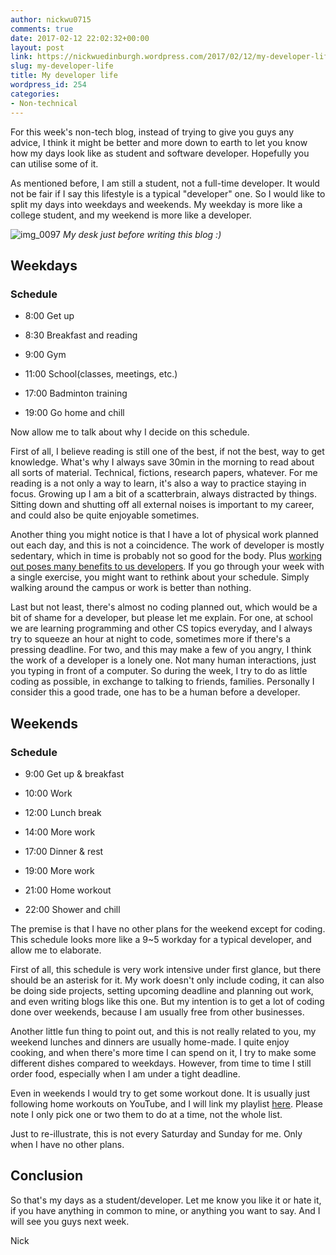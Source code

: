 ```yaml
---
author: nickwu0715
comments: true
date: 2017-02-12 22:02:32+00:00
layout: post
link: https://nickwuedinburgh.wordpress.com/2017/02/12/my-developer-life/
slug: my-developer-life
title: My developer life
wordpress_id: 254
categories:
- Non-technical
---
```


For this week's non-tech blog, instead of trying to give you guys any advice, I think it might be better and more down to earth to let you know how my days look like as student and software developer. Hopefully you can utilise some of it.

As mentioned before, I am still a student, not a full-time developer. It would not be fair if I say this lifestyle is a typical "developer" one. So I would like to split my days into weekdays and weekends. My weekday is more like a college student, and my weekend is more like a developer.

![img_0097](https://nickwuedinburgh.files.wordpress.com/2017/02/img_00971.jpg)
*My desk just before writing this blog :)*





## Weekdays





### Schedule






    
  * 8:00 Get up

    
  * 8:30 Breakfast and reading

    
  * 9:00 Gym

    
  * 11:00 School(classes, meetings, etc.)

    
  * 17:00 Badminton training

    
  * 19:00 Go home and chill



Now allow me to talk about why I decide on this schedule.

First of all, I believe reading is still one of the best, if not the best, way to get knowledge. What's why I always save 30min in the morning to read about all sorts of material. Technical, fictions, research papers, whatever. For me reading is a not only a way to learn, it's also a way to practice staying in focus. Growing up I am a bit of a scatterbrain, always distracted by things. Sitting down and shutting off all external noises is important to my career, and could also be quite enjoyable sometimes.

Another thing you might notice is that I have a lot of physical work planned out each day, and this is not a coincidence. The work of developer is mostly sedentary, which in time is probably not so good for the body. Plus [working out poses many benefits to us developers](http://etherealbits.com/2012/05/the-software-developers-guide-to-fitness-morning-productivity/). If you go through your week with a single exercise, you might want to rethink about your schedule. Simply walking around the campus or work is better than nothing.

Last but not least, there's almost no coding planned out, which would be a bit of shame for a developer, but please let me explain. For one, at school we are learning programming and other CS topics everyday, and I always try to squeeze an hour at night to code, sometimes more if there's a pressing deadline. For two, and this may make a few of you angry, I think the work of a developer is a lonely one. Not many human interactions, just you typing in front of a computer. So during the week, I try to do as little coding as possible, in exchange to talking to friends, families. Personally I consider this a good trade, one has to be a human before a developer.



## Weekends





### Schedule






    
  * 9:00 Get up & breakfast

    
  * 10:00 Work

    
  * 12:00 Lunch break

    
  * 14:00 More work

    
  * 17:00 Dinner & rest

    
  * 19:00 More work

    
  * 21:00 Home workout

    
  * 22:00 Shower and chill



The premise is that I have no other plans for the weekend except for coding. This schedule looks more like a 9~5 workday for a typical developer, and allow me to elaborate.

First of all, this schedule is very work intensive under first glance, but there should be an asterisk for it. My work doesn't only include coding, it can also be doing side projects, setting upcoming deadline and planning out work, and even writing blogs like this one. But my intention is to get a lot of coding done over weekends, because I am usually free from other businesses.

Another little fun thing to point out, and this is not really related to you, my weekend lunches and dinners are usually home-made. I quite enjoy cooking, and when there's more time I can spend on it, I try to make some different dishes compared to weekdays. However, from time to time I still order food, especially when I am under a tight deadline.

Even in weekends I would try to get some workout done. It is usually just following home workouts on YouTube, and I will link my playlist [here](https://www.youtube.com/playlist?list=PLfkNBxEf3tVG1Nap5LCyUG6Bx7firZfmh). Please note I only pick one or two them to do at a time, not the whole list.

Just to re-illustrate, this is not every Saturday and Sunday for me. Only when I have no other plans.



## Conclusion



So that's my days as a student/developer. Let me know you like it or hate it, if you have anything in common to mine, or anything you want to say. And I will see you guys next week.

Nick
